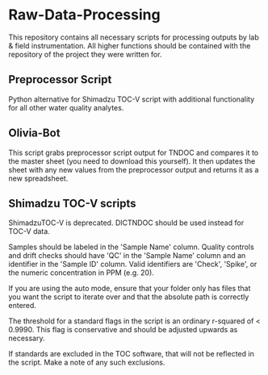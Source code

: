 # Raw-Data-Processing

This repository contains all necessary scripts for processing outputs by lab & field instrumentation. All higher functions should be contained with the repository of the project they were written for.

## Preprocessor Script
Python alternative for Shimadzu TOC-V script with additional functionality for all other water quality analytes.

## Olivia-Bot
This script grabs preprocessor script output for TNDOC and compares it to the master sheet (you need to download this yourself). It then updates the sheet with any new values from the preprocessor output and returns it as a new spreadsheet.

## Shimadzu TOC-V scripts
ShimadzuTOC-V is deprecated. DICTNDOC should be used instead for TOC-V data.

Samples should be labeled in the 'Sample Name' column. Quality controls and drift checks should have 'QC' in the 'Sample Name' column and an identifier in the 'Sample ID' column. Valid identifiers are 'Check', 'Spike', or the numeric concentration in PPM (e.g. 20).

If you are using the auto mode, ensure that your folder only has files that you want the script to iterate over and that the absolute path is correctly entered.

The threshold for a standard flags in the script is an ordinary r-squared of < 0.9990. This flag is conservative and should be adjusted upwards as necessary.

If standards are excluded in the TOC software, that will not be reflected in the script. Make a note of any such exclusions.
